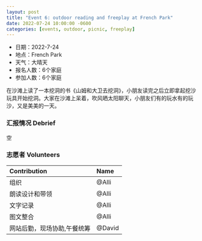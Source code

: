 ```yaml
---
layout: post
title: "Event 6: outdoor reading and freeplay at French Park"
date: 2022-07-24 10:00:00 -0600
categories: [events, outdoor, picnic, freeplay]
---
```



- 日期：2022-7-24
- 地点：French Park
- 天气：大晴天
- 报名人数：6个家庭
- 参加人数：6个家庭


在沙滩上读了一本挖洞的书《山姆和大卫去挖洞》，小朋友读完之后立即拿起挖沙玩具开始挖洞。大家在沙滩上呆着，吹风晒太阳聊天，小朋友们有的玩水有的玩沙，又是美美的一天。



### 汇报情况 Debrief

空


### 志愿者 Volunteers

| Contribution   | Name          |
| :------------- | :------------ |
| 组织           | @Alli          |
| 朗读设计和带领 | @Alli   |
| 文字记录       | @Alli       |
| 图文整合       | @Alli   |
| 网站后勤，现场协助,午餐统筹       | @David        |
